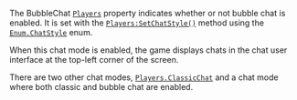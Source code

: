 The BubbleChat [`Players`](https://create.roblox.com/docs/reference/engine/classes/Players) property indicates whether or not bubble
chat is enabled. It is set with the [`Players:SetChatStyle()`](https://create.roblox.com/docs/reference/engine/classes/Players#SetChatStyle) method
using the [`Enum.ChatStyle`](https://create.roblox.com/docs/reference/engine/enums/ChatStyle) enum.

When this chat mode is enabled, the game displays chats in the chat user
interface at the top-left corner of the screen.

There are two other chat modes, [`Players.ClassicChat`](https://create.roblox.com/docs/reference/engine/classes/Players#ClassicChat) and a chat
mode where both classic and bubble chat are enabled.